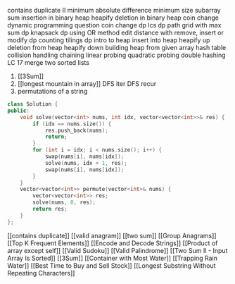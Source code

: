 contains duplicate II
minimum absolute difference
minimum size subarray sum
insertion in binary heap
heapify
deletion in binary heap
coin change dynamic programming question
coin change dp
lcs dp
path grid with max sum dp
knapsack dp using OR method
edit distance with remove, insert or modify dp
counting tilings dp
intro to heap
insert into heap
heapify up
deletion from heap
heapify down 
building heap from given array
hash table collision handling chaining
linear probing
quadratic probing
double hashing
LC 17
merge two sorted lists
1. [[3Sum]]
2. [[longest mountain in array]]
DFS iter
DFS recur
3. permutations of a string
```cpp
class Solution {
public:
    void solve(vector<int> nums, int idx, vector<vector<int>>& res) {
        if (idx == nums.size()) {
            res.push_back(nums);
            return;
        }
        for (int i = idx; i < nums.size(); i++) {
            swap(nums[i], nums[idx]);
            solve(nums, idx + 1, res);
            swap(nums[i], nums[idx]);
        }
    }
    vector<vector<int>> permute(vector<int>& nums) {
        vector<vector<int>> res;
        solve(nums, 0, res);
        return res;
    }
};
```
[[contains duplicate]]
[[valid anagram]]
[[two sum]]
[[Group Anagrams]]
[[Top K Frequent Elements]]
[[Encode and Decode Strings]]
[[Product of array except self]]
[[Valid Sudoku]]
[[Valid Palindrome]]
[[Two Sum II - Input Array Is Sorted]]
[[3Sum]]
[[Container with Most Water]]
[[Trapping Rain Water]]
[[Best Time to Buy and Sell Stock]]
[[Longest Substring Without Repeating Characters]]